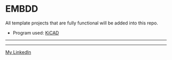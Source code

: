 # EMBDD
All template projects that are fully functional will be added into this repo.
- Program used: [KiCAD](https://www.kicad.org/)
---
---
[My LinkedIn](https://www.linkedin.com/in/silard-gal/)
